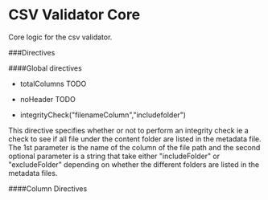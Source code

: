CSV Validator Core
==================

Core logic for the csv validator.

###Directives

####Global directives

* totalColumns TODO

* noHeader TODO

* integrityCheck("filenameColumn","includefolder")

This directive specifies whether or not to perform an integrity check ie a check to see if all file under the content folder
are listed in the metadata file. The 1st parameter is the name of the column of the file path and the second optional parameter
is a string that take either "includeFolder" or "excludeFolder" depending on whether the different folders are listed in the metadata files.


####Column Directives

